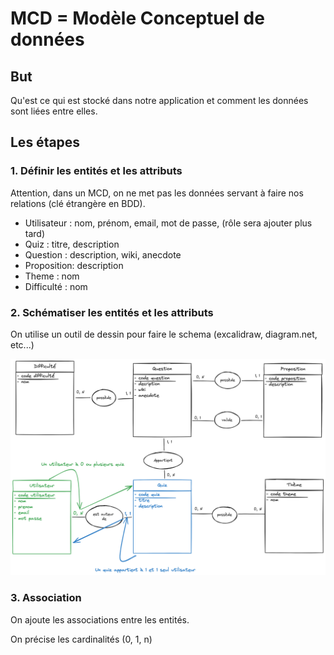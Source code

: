 # MCD = Modèle Conceptuel de données

## But

Qu'est ce qui est stocké dans notre application et comment les données sont liées entre elles.

## Les étapes

### 1. Définir les entités et les attributs

Attention, dans un MCD, on ne met pas les données servant à faire nos relations (clé étrangère en BDD).

- Utilisateur : nom, prénom, email, mot de passe, (rôle sera ajouter plus tard)
- Quiz : titre, description
- Question : description, wiki, anecdote
- Proposition: description
- Theme : nom
- Difficulté : nom

### 2. Schématiser les entités et les attributs

On utilise un outil de dessin pour faire le schema (excalidraw, diagram.net, etc...)

![MCD](./mcd.excalidraw.png)

### 3. Association

On ajoute les associations entre les entités.

On précise les cardinalités (0, 1, n)
